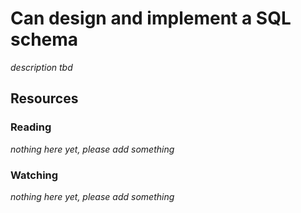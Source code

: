 # Can design and implement a SQL schema
_description tbd_
## Resources
### Reading
_nothing here yet, please add something_
### Watching
_nothing here yet, please add something_
